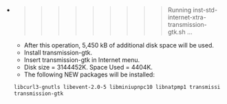 * >>>>>>>>> Running inst-std-internet-xtra-transmission-gtk.sh ...
  * After this operation, 5,450 kB of additional disk space will be used.
  * Install transmission-gtk.
  * Insert transmission-gtk in Internet menu.
  * Disk size = 3144452K. Space Used = 4404K.
  * The following NEW packages will be installed:
  ```bash
  libcurl3-gnutls libevent-2.0-5 libminiupnpc10 libnatpmp1 transmission-common
  transmission-gtk
  ```
